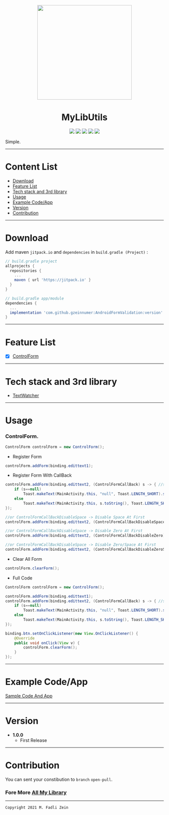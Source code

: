 <p align="center">
  <img src="https://github.com/gzeinnumer/ControlForm/blob/master/preview/example1.gif" width="300"/>
</p>

<h1 align="center">
    MyLibUtils
</h1>

<p align="center">
    <a><img src="https://img.shields.io/badge/Version-1.0.0-brightgreen.svg?style=flat"></a>
    <a><img src="https://img.shields.io/badge/ID-gzeinnumer-blue.svg?style=flat"></a>
    <a><img src="https://img.shields.io/badge/Java-Suport-green?logo=java&style=flat"></a>
    <a><img src="https://img.shields.io/badge/kotlin-Suport-green?logo=kotlin&style=flat"></a>
    <a href="https://github.com/gzeinnumer"><img src="https://img.shields.io/github/followers/gzeinnumer?label=follow&style=social"></a>
    <br>
    <p>Simple.</p>
</p>

---
# Content List
* [Download](#download)
* [Feature List](#feature-list)
* [Tech stack and 3rd library](#tech-stack-and-3rd-library)
* [Usage](#usage)
* [Example Code/App](#example-codeapp)
* [Version](#version)
* [Contribution](#contribution)

---
# Download
Add maven `jitpack.io` and `dependencies` in `build.gradle (Project)` :
```gradle
// build.gradle project
allprojects {
  repositories {
    ...
    maven { url 'https://jitpack.io' }
  }
}

// build.gradle app/module
dependencies {
  ...
  implementation 'com.github.gzeinnumer:AndroidFormValidation:version'
}
```

---
# Feature List
- [x] [ControlForm](#ControlForm)

---
# Tech stack and 3rd library
- [TextWatcher](https://developer.android.com/reference/android/text/TextWatcher)

---
# Usage

### **ControlForm.**
```java
ControlForm controlForm = new ControlForm();
```
* Register Form
```java
controlForm.addForm(binding.edittext1);
```
* Register Form With CallBack
```java
controlForm.addForm(binding.edittext2, (ControlFormCallBack) s -> { //s is @Nullable
    if (s==null)
        Toast.makeText(MainActivity.this, "null", Toast.LENGTH_SHORT).show();
    else
        Toast.makeText(MainActivity.this, s.toString(), Toast.LENGTH_SHORT).show();
});

//or ControlFormCallBackDisableSpace -> Disable Space At First
controlForm.addForm(binding.edittext2, (ControlFormCallBackDisableSpace) s -> {});

//or ControlFormCallBackDisableSpace -> Disable Zero At First
controlForm.addForm(binding.edittext2, (ControlFormCallBackDisableZero) s -> {});

//or ControlFormCallBackDisableSpace -> Disable Zero/Space At First
controlForm.addForm(binding.edittext2, (ControlFormCallBackDisableZeroSpace) s -> {});
```
* Clear All Form
```java
controlForm.clearForm();
```
* Full Code
```java
ControlForm controlForm = new ControlForm();

controlForm.addForm(binding.edittext1);
controlForm.addForm(binding.edittext2, (ControlFormCallBack) s -> { //s is @Nullable
    if (s==null)
        Toast.makeText(MainActivity.this, "null", Toast.LENGTH_SHORT).show();
    else
        Toast.makeText(MainActivity.this, s.toString(), Toast.LENGTH_SHORT).show();
});

binding.btn.setOnClickListener(new View.OnClickListener() {
    @Override
    public void onClick(View v) {
        controlForm.clearForm();
    }
});
```

---
# Example Code/App

[]()

[Sample Code And App](https://github.com/gzeinnumer/ControlFormExample)

---
# Version
- **1.0.0**
  - First Release

---
# Contribution
You can sent your constibution to `branch` `open-pull`.

### Fore More [All My Library](https://github.com/gzeinnumer#my-library-list)

---

```
Copyright 2021 M. Fadli Zein
```
